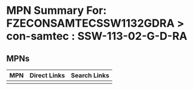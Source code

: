 



# MPN Summary For: FZECONSAMTECSSW1132GDRA > con-samtec : SSW-113-02-G-D-RA

## MPNs
  

|MPN|Direct Links|Search Links|
| :--- | :--- | :--- |
||||

